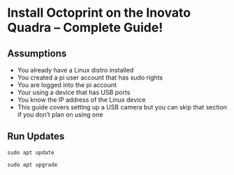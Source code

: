 # Install Octoprint on the Inovato Quadra – Complete Guide!

## Assumptions
- You already have a Linux distro installed
- You created a pi user account that has sudo rights
- You are logged into the pi account
- Your using a device that has USB ports
- You know the IP address of the Linux device
- This guide covers setting up a USB camera but you can skip that section if you don’t plan on using one

## Run Updates

`sudo apt update`

`sudo apt upgrade`
